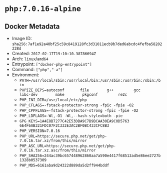 # `php:7.0.16-alpine`

## Docker Metadata

- Image ID: `sha256:7af1e92a40bf25c59c8419128fc3d31011ecb9b7ded6abcdc4fefba58202228d`
- Created: `2017-02-17T19:10:10.38786694Z`
- Arch: `linux`/`amd64`
- Entrypoint: `["docker-php-entrypoint"]`
- Command: `["php","-a"]`
- Environment:
  - `PATH=/usr/local/sbin:/usr/local/bin:/usr/sbin:/usr/bin:/sbin:/bin`
  - `PHPIZE_DEPS=autoconf 		file 		g++ 		gcc 		libc-dev 		make 		pkgconf 		re2c`
  - `PHP_INI_DIR=/usr/local/etc/php`
  - `PHP_CFLAGS=-fstack-protector-strong -fpic -fpie -O2`
  - `PHP_CPPFLAGS=-fstack-protector-strong -fpic -fpie -O2`
  - `PHP_LDFLAGS=-Wl,-O1 -Wl,--hash-style=both -pie`
  - `GPG_KEYS=1A4E8B7277C42E53DBA9C7B9BCAA30EA9C0D5763 6E4F6AB321FDC07F2C332E3AC2BF0BC433CFC8B3`
  - `PHP_VERSION=7.0.16`
  - `PHP_URL=https://secure.php.net/get/php-7.0.16.tar.xz/from/this/mirror`
  - `PHP_ASC_URL=https://secure.php.net/get/php-7.0.16.tar.xz.asc/from/this/mirror`
  - `PHP_SHA256=244ac39bc657448962860aa7a590e4417f68513ad5e86ee2727b1328b0537309`
  - `PHP_MD5=6161aba9d24322d889da5d2ff944bddf`
